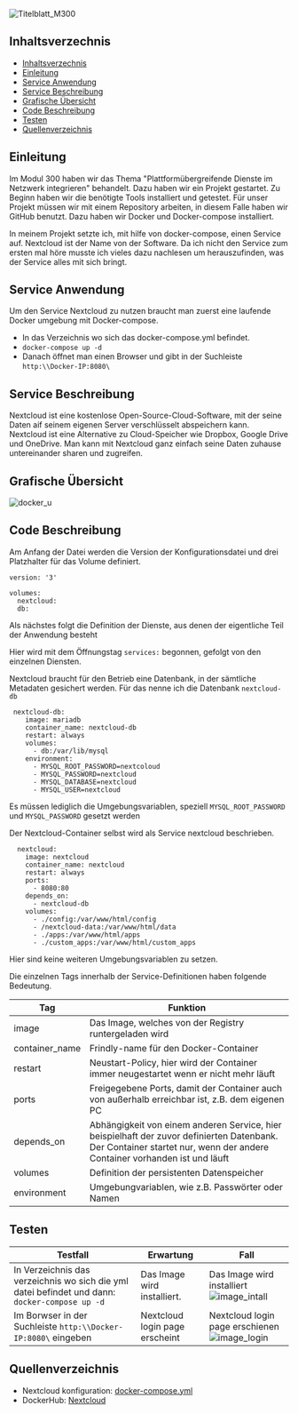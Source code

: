 ![Titelblatt_M300](../images/Modul300_lb3.png)

## Inhaltsverzechnis
- [Inhaltsverzechnis](#inhaltsverzechnis)
- [Einleitung <a name="Einleitung"></a>](#einleitung-)
- [Service Anwendung <a name="Serive-an"></a>](#service-anwendung-)
- [Service Beschreibung <a name="Service-be"></a>](#service-beschreibung-)
- [Grafische Übersicht <a name="Grafik"></a>](#grafische-übersicht-)
- [Code Beschreibung <a name="Code"></a>](#code-beschreibung-)
- [Testen <a name="testen"></a>](#testen-)
- [Quellenverzeichnis <a name="Quellen"></a>](#quellenverzeichnis-)

## Einleitung <a name="Einleitung"></a>

Im Modul 300 haben wir das Thema "Plattformübergreifende Dienste im Netzwerk integrieren" behandelt. Dazu haben wir ein Projekt gestartet. Zu Beginn haben wir die benötigte Tools installiert und getestet. Für unser Projekt müssen wir mit einem Repository arbeiten, in diesem Falle haben wir GitHub benutzt.
Dazu haben wir Docker und Docker-compose installiert.

In meinem Projekt setzte ich, mit hilfe von docker-compose, einen Service auf. Nextcloud ist der Name von der Software. Da ich nicht den Service zum ersten mal höre musste ich vieles dazu nachlesen um herauszufinden, was der Service alles mit sich bringt.

## Service Anwendung <a name="Serive-an"></a>

Um den Service Nextcloud zu nutzen braucht man zuerst eine laufende Docker umgebung mit Docker-compose.

- In das Verzeichnis wo sich das docker-compose.yml befindet.
- `docker-compose up -d`
- Danach öffnet man einen Browser und gibt in der Suchleiste `http:\\Docker-IP:8080\`
 
## Service Beschreibung <a name="Service-be"></a>

Nextcloud ist eine kostenlose Open-Source-Cloud-Software, mit der seine Daten aif seinem eigenen Server verschlüsselt abspeichern kann. Nextcloud ist eine Alternative zu Cloud-Speicher wie Dropbox, Google Drive und OneDrive.
Man kann mit Nextcloud ganz einfach seine Daten zuhause untereinander sharen und zugreifen.

## Grafische Übersicht <a name="Grafik"></a>

![docker_u](../images/docker_plan.png)

## Code Beschreibung <a name="Code"></a>

Am Anfang der Datei werden die Version der Konfigurationsdatei und drei Platzhalter für das Volume definiert.

```code Anfang
version: '3'

volumes:
  nextcloud:
  db:

```

Als nächstes folgt die Definition der Dienste, aus denen der eigentliche Teil der Anwendung besteht

Hier wird mit dem Öffnungstag `services:` begonnen, gefolgt von den einzelnen Diensten.

Nextcloud braucht für den Betrieb eine Datenbank, in der sämtliche Metadaten gesichert werden. Für das nenne ich die Datenbank  `nextcloud-db`

```Serivces
 nextcloud-db:
    image: mariadb
    container_name: nextcloud-db
    restart: always
    volumes:
      - db:/var/lib/mysql
    environment:
      - MYSQL_ROOT_PASSWORD=nextcoloud
      - MYSQL_PASSWORD=nextcloud
      - MYSQL_DATABASE=nextcloud
      - MYSQL_USER=nextcloud
```

Es müssen lediglich die Umgebungsvariablen, speziell `MYSQL_ROOT_PASSWORD` und `MYSQL_PASSWORD` gesetzt werden

Der Nextcloud-Container selbst wird als Service nextcloud beschrieben.

```nextcloud
  nextcloud:
    image: nextcloud
    container_name: nextcloud
    restart: always
    ports:
      - 8080:80
    depends_on:
      - nextcloud-db
    volumes:
      - ./config:/var/www/html/config
      - /nextcloud-data:/var/www/html/data
      - ./apps:/var/www/html/apps
      - ./custom_apps:/var/www/html/custom_apps
```

Hier sind keine weiteren Umgebungsvariablen zu setzen.

Die einzelnen Tags innerhalb der Service-Definitionen haben folgende Bedeutung.


| Tag           | Funktion      |
| ------------- | ------------- |
| image         | Das Image, welches von der Registry runtergeladen wird |
| container_name     | Frindly-name für den Docker-Container |
| restart | Neustart-Policy, hier wird der Container immer neugestartet wenn er nicht mehr läuft |
| ports | Freigegebene Ports, damit der Container auch von außerhalb erreichbar ist, z.B. dem eigenen PC|
| depends_on | 	Abhängigkeit von einem anderen Service, hier beispielhaft der zuvor definierten Datenbank. Der Container startet nur, wenn der andere Container vorhanden ist und läuft|
| volumes | Definition der persistenten Datenspeicher |
| environment | Umgebungvariablen, wie z.B. Passwörter oder Namen|

## Testen <a name="testen"></a>
|Testfall| Erwartung | Fall |
|---------|----------|------|
|In Verzeichnis das verzeichnis wo sich die yml datei befindet und dann: `docker-compose up -d`| Das Image wird installiert.| Das Image wird installiert ![image_intall](../images/image_install.png)|
|Im Borwser in der Suchleiste `http:\\Docker-IP:8080\` eingeben| Nextcloud login page erscheint| Nextcloud login page erschienen ![image_login](../images/nextcloud_login.png)|

## Quellenverzeichnis <a name="Quellen"></a>

- Nextcloud konfiguration: [docker-compose.yml](https://lehrerfortbildung-bw.de/st_digital/netz/virtual/container/docker/index.html)
- DockerHub: [Nextcloud](https://hub.docker.com/_/nextcloud)